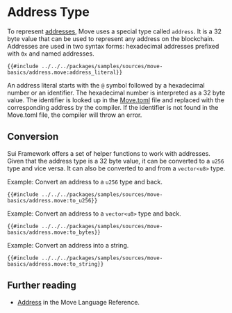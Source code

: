 # Address Type

<!--

Chapter: Basic Syntax
Goal: Introduce the address type
Notes:
    - a special type
    - named addresses via the Move.toml
    - address literals
    - 0x2 is 0x0000000...02

Links:
    - address concept
    - transaction context
    - Move.toml
    - your first move

 -->

To represent [addresses](./../concepts/address.md), Move uses a special type called `address`. It is a 32 byte value that can be used to represent any address on the blockchain. Addresses are used in two syntax forms: hexadecimal addresses prefixed with `0x` and named addresses.

```move
{{#include ../../../packages/samples/sources/move-basics/address.move:address_literal}}
```

An address literal starts with the `@` symbol followed by a hexadecimal number or an identifier. The hexadecimal number is interpreted as a 32 byte value. The identifier is looked up in the [Move.toml](./../concepts/manifest.md) file and replaced with the corresponding address by the compiler. If the identifier is not found in the Move.toml file, the compiler will throw an error.

## Conversion

Sui Framework offers a set of helper functions to work with addresses. Given that the address type is a 32 byte value, it can be converted to a `u256` type and vice versa. It can also be converted to and from a `vector<u8>` type.

Example: Convert an address to a `u256` type and back.

```move
{{#include ../../../packages/samples/sources/move-basics/address.move:to_u256}}
```

Example: Convert an address to a `vector<u8>` type and back.

```move
{{#include ../../../packages/samples/sources/move-basics/address.move:to_bytes}}
```

Example: Convert an address into a string.

```move
{{#include ../../../packages/samples/sources/move-basics/address.move:to_string}}
```

## Further reading

- [Address](/reference/primitive-types/address.html) in the Move Language Reference.
